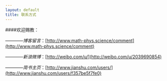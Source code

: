 ```yaml
---
layout: default
title: 联系方式
---
```

####欢迎赐教：


&mdash;&mdash;&mdash;&mdash;*博客留言*：[http://www.math-phys.science/comment](http://www.math-phys.science/comment)

&mdash;&mdash;&mdash;&mdash;*新浪微博*：[http://weibo.com/u/](http://weibo.com/u/2039690854)

&mdash;&mdash;&mdash;&mdash;*简书主页*：[http://www.jianshu.com/users/](http://www.jianshu.com/users/f357be5f7fe0)
